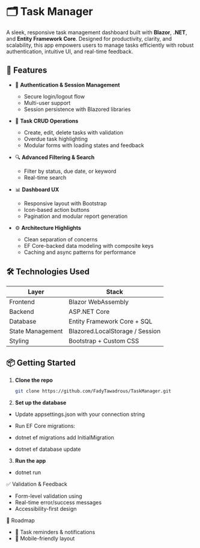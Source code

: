 # 🗂️ Task Manager

A sleek, responsive task management dashboard built with **Blazor**, **.NET**, and **Entity Framework Core**.
Designed for productivity, clarity, and scalability, this app empowers users to manage tasks efficiently with robust authentication, intuitive UI, and real-time feedback.

## 🚀 Features

- 🔐 **Authentication & Session Management**
  - Secure login/logout flow
  - Multi-user support
  - Session persistence with Blazored libraries

- 📝 **Task CRUD Operations**
  - Create, edit, delete tasks with validation
  - Overdue task highlighting
  - Modular forms with loading states and feedback

- 🔍 **Advanced Filtering & Search**
  - Filter by status, due date, or keyword
  - Real-time search

- 📊 **Dashboard UX**
  - Responsive layout with Bootstrap
  - Icon-based action buttons
  - Pagination and modular report generation

- ⚙️ **Architecture Highlights**
  - Clean separation of concerns
  - EF Core-backed data modeling with composite keys
  - Caching and async patterns for performance

## 🛠️ Technologies Used

| Layer            | Stack                          |
|------------------|--------------------------------|
| Frontend         | Blazor WebAssembly             |
| Backend          | ASP.NET Core                   |
| Database         | Entity Framework Core + SQL    |
| State Management | Blazored.LocalStorage / Session|
| Styling          | Bootstrap + Custom CSS         |

## 📦 Getting Started

1. **Clone the repo**
   ```bash
   git clone https://github.com/FadyTawadrous/TaskManager.git

2. **Set up the database**
- Update appsettings.json with your connection string
- Run EF Core migrations:
  
- dotnet ef migrations add InitialMigration
- dotnet ef database update

3. **Run the app**
- dotnet run

✅ Validation & Feedback
- Form-level validation using
- Real-time error/success messages
- Accessibility-first design


📌 Roadmap
- 🔄 Task reminders & notifications
- 📱 Mobile-friendly layout
